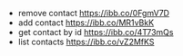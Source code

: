 - remove contact https://ibb.co/0FgmV7D
- add contact https://ibb.co/MR1vBkK
- get contact by id https://ibb.co/4T73mQs
- list contacts https://ibb.co/vZ2MfKS